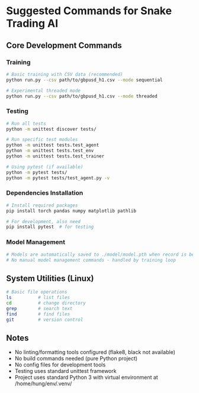 # Suggested Commands for Snake Trading AI

## Core Development Commands

### Training
```bash
# Basic training with CSV data (recommended)
python run.py --csv path/to/gbpusd_h1.csv --mode sequential

# Experimental threaded mode
python run.py --csv path/to/gbpusd_h1.csv --mode threaded
```

### Testing
```bash
# Run all tests
python -m unittest discover tests/

# Run specific test modules
python -m unittest tests.test_agent
python -m unittest tests.test_env
python -m unittest tests.test_trainer

# Using pytest (if available)
python -m pytest tests/
python -m pytest tests/test_agent.py -v
```

### Dependencies Installation
```bash
# Install required packages
pip install torch pandas numpy matplotlib pathlib

# For development, also need
pip install pytest  # for testing
```

### Model Management
```bash
# Models are automatically saved to ./model/model.pth when record is beaten
# No manual model management commands - handled by training loop
```

## System Utilities (Linux)
```bash
# Basic file operations
ls          # list files
cd          # change directory
grep        # search text
find        # find files
git         # version control
```

## Notes
- No linting/formatting tools configured (flake8, black not available)
- No build commands needed (pure Python project)  
- No config files for development tools
- Testing uses standard unittest framework
- Project uses standard Python 3 with virtual environment at /home/hung/env/.venv/